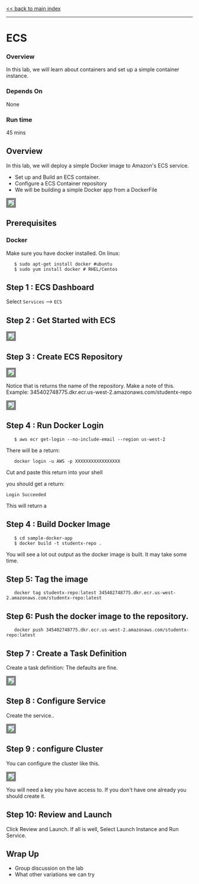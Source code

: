 <link rel='stylesheet' href='assets/css/main.css'/>

[<< back to main index](README.md)

---

# ECS

### Overview

In this lab, we will learn about containers and set up a simple container instance.

### Depends On
None

### Run time
45 mins

## Overview
In this lab, we will deploy a simple Docker image to Amazon's ECS service.
* Set up and Build an ECS container.
* Configure a ECS Container repository
* We will be building a simple Docker app from a DockerFile

<img src="assets/images/architecture-webservice.png" style="border: 5px solid grey ; max-width:100%;" />


## Prerequisites

### Docker

Make sure you have docker installed.  On linux:

```
   $ sudo apt-get install docker #ubuntu
   $ sudo yum install docker # RHEL/Centos
```



## Step 1 : ECS Dashboard
Select `Services` --> `ECS`

## Step 2 : Get Started with ECS
<img src="assets/images/ecs-1-start.png" style="border: 5px solid grey ; max-width:100%;" />

## Step 3 : Create ECS Repository
<img src="assets/images/ecs-2-repo.png" style="border: 5px solid grey ; max-width:100%;" />

Notice that is returns the name of the repository.  Make a note of this.
Example: 345402748775.dkr.ecr.us-west-2.amazonaws.com/studentx-repo

<img src="assets/images/ecs-3-repo-created.png" style="border: 5px solid grey ; max-width:100%;" />

## Step 4 : Run Docker Login

```
   $ aws ecr get-login --no-include-email --region us-west-2
```
There will be a return:
```
   docker login -u AWS -p XXXXXXXXXXXXXXXXX
```

Cut and paste this return into your shell

you should get a return:

```
Login Succeeded
```

This will return a
## Step 4 : Build Docker Image

```
   $ cd sample-docker-app
   $ docker build -t studentx-repo .
```

You will see a lot out output as the docker image is built. It may take some time.

## Step 5:  Tag the image

```
   docker tag studentx-repo:latest 345402748775.dkr.ecr.us-west-2.amazonaws.com/studentx-repo:latest
```

## Step 6: Push the docker image to the repository.

```
   docker push 345402748775.dkr.ecr.us-west-2.amazonaws.com/studentx-repo:latest
```


## Step 7 :  Create a Task Definition

Create a task definition:  The defaults are fine.

<img src="assets/images/ecs-4-step3.png" style="border: 5px solid grey ; max-width:100%;" />

## Step 8 :  Configure Service

Create the service..

<img src="assets/images/ecs-5-step4.png" style="border: 5px solid grey ; max-width:100%;" />

## Step 9 : configure Cluster

You can configure the cluster like this.

<img src="assets/images/ecs-6-step5.png" style="border: 5px solid grey ; max-width:100%;" />

You will need a key you have access to. If you don't have one already you should create it.

## Step 10: Review and Launch

Click Review and Launch.  If all is well, Select Launch Instance and Run Service.


## Wrap Up
* Group discussion on the lab
* What other variations we can try
